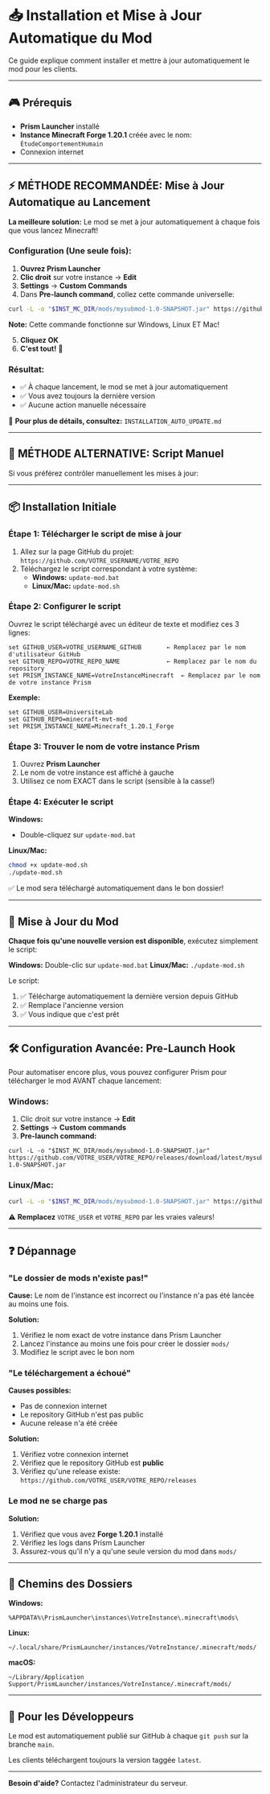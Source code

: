 # 📥 Installation et Mise à Jour Automatique du Mod

Ce guide explique comment installer et mettre à jour automatiquement le mod pour les clients.

---

## 🎮 Prérequis

- **Prism Launcher** installé
- **Instance Minecraft Forge 1.20.1** créée avec le nom: `ÉtudeComportementHumain`
- Connexion internet

---

## ⚡ MÉTHODE RECOMMANDÉE: Mise à Jour Automatique au Lancement

**La meilleure solution:** Le mod se met à jour automatiquement à chaque fois que vous lancez Minecraft!

### Configuration (Une seule fois):

1. **Ouvrez Prism Launcher**
2. **Clic droit** sur votre instance → **Edit**
3. **Settings** → **Custom Commands**
4. Dans **Pre-launch command**, collez cette commande universelle:

```bash
curl -L -o "$INST_MC_DIR/mods/mysubmod-1.0-SNAPSHOT.jar" https://github.com/minecraftcomportementhumain/MOD1/releases/download/latest/mysubmod-1.0-SNAPSHOT.jar
```

**Note:** Cette commande fonctionne sur Windows, Linux ET Mac!

5. **Cliquez OK**
6. **C'est tout!** 🎉

### Résultat:
- ✅ À chaque lancement, le mod se met à jour automatiquement
- ✅ Vous avez toujours la dernière version
- ✅ Aucune action manuelle nécessaire

📖 **Pour plus de détails, consultez:** `INSTALLATION_AUTO_UPDATE.md`

---

## 🔄 MÉTHODE ALTERNATIVE: Script Manuel

Si vous préférez contrôler manuellement les mises à jour:

---

## 📦 Installation Initiale

### Étape 1: Télécharger le script de mise à jour

1. Allez sur la page GitHub du projet: `https://github.com/VOTRE_USERNAME/VOTRE_REPO`
2. Téléchargez le script correspondant à votre système:
   - **Windows:** `update-mod.bat`
   - **Linux/Mac:** `update-mod.sh`

### Étape 2: Configurer le script

Ouvrez le script téléchargé avec un éditeur de texte et modifiez ces 3 lignes:

```batch
set GITHUB_USER=VOTRE_USERNAME_GITHUB       ← Remplacez par le nom d'utilisateur GitHub
set GITHUB_REPO=VOTRE_REPO_NAME             ← Remplacez par le nom du repository
set PRISM_INSTANCE_NAME=VotreInstanceMinecraft  ← Remplacez par le nom de votre instance Prism
```

**Exemple:**
```batch
set GITHUB_USER=UniversiteLab
set GITHUB_REPO=minecraft-mvt-mod
set PRISM_INSTANCE_NAME=Minecraft_1.20.1_Forge
```

### Étape 3: Trouver le nom de votre instance Prism

1. Ouvrez **Prism Launcher**
2. Le nom de votre instance est affiché à gauche
3. Utilisez ce nom EXACT dans le script (sensible à la casse!)

### Étape 4: Exécuter le script

**Windows:**
- Double-cliquez sur `update-mod.bat`

**Linux/Mac:**
```bash
chmod +x update-mod.sh
./update-mod.sh
```

✅ Le mod sera téléchargé automatiquement dans le bon dossier!

---

## 🔄 Mise à Jour du Mod

**Chaque fois qu'une nouvelle version est disponible**, exécutez simplement le script:

**Windows:** Double-clic sur `update-mod.bat`
**Linux/Mac:** `./update-mod.sh`

Le script:
1. ✅ Télécharge automatiquement la dernière version depuis GitHub
2. ✅ Remplace l'ancienne version
3. ✅ Vous indique que c'est prêt

---

## 🛠️ Configuration Avancée: Pre-Launch Hook

Pour automatiser encore plus, vous pouvez configurer Prism pour télécharger le mod AVANT chaque lancement:

### Windows:
1. Clic droit sur votre instance → **Edit**
2. **Settings** → **Custom commands**
3. **Pre-launch command:**
```batch
curl -L -o "$INST_MC_DIR/mods/mysubmod-1.0-SNAPSHOT.jar" https://github.com/VOTRE_USER/VOTRE_REPO/releases/download/latest/mysubmod-1.0-SNAPSHOT.jar
```

### Linux/Mac:
```bash
curl -L -o "$INST_MC_DIR/mods/mysubmod-1.0-SNAPSHOT.jar" https://github.com/VOTRE_USER/VOTRE_REPO/releases/download/latest/mysubmod-1.0-SNAPSHOT.jar
```

⚠️ **Remplacez** `VOTRE_USER` et `VOTRE_REPO` par les vraies valeurs!

---

## ❓ Dépannage

### "Le dossier de mods n'existe pas!"

**Cause:** Le nom de l'instance est incorrect ou l'instance n'a pas été lancée au moins une fois.

**Solution:**
1. Vérifiez le nom exact de votre instance dans Prism Launcher
2. Lancez l'instance au moins une fois pour créer le dossier `mods/`
3. Modifiez le script avec le bon nom

### "Le téléchargement a échoué"

**Causes possibles:**
- Pas de connexion internet
- Le repository GitHub n'est pas public
- Aucune release n'a été créée

**Solution:**
1. Vérifiez votre connexion internet
2. Vérifiez que le repository GitHub est **public**
3. Vérifiez qu'une release existe: `https://github.com/VOTRE_USER/VOTRE_REPO/releases`

### Le mod ne se charge pas

**Solution:**
1. Vérifiez que vous avez **Forge 1.20.1** installé
2. Vérifiez les logs dans Prism Launcher
3. Assurez-vous qu'il n'y a qu'une seule version du mod dans `mods/`

---

## 📍 Chemins des Dossiers

**Windows:**
```
%APPDATA%\PrismLauncher\instances\VotreInstance\.minecraft\mods\
```

**Linux:**
```
~/.local/share/PrismLauncher/instances/VotreInstance/.minecraft/mods/
```

**macOS:**
```
~/Library/Application Support/PrismLauncher/instances/VotreInstance/.minecraft/mods/
```

---

## 🤖 Pour les Développeurs

Le mod est automatiquement publié sur GitHub à chaque `git push` sur la branche `main`.

Les clients téléchargent toujours la version taggée `latest`.

---

**Besoin d'aide?** Contactez l'administrateur du serveur.
